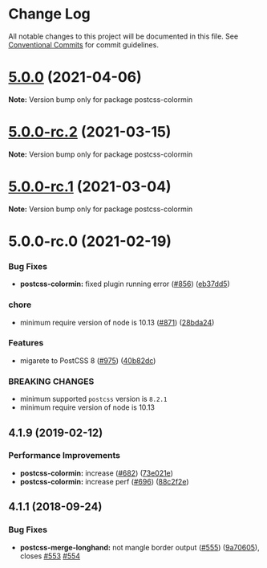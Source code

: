 # Change Log

All notable changes to this project will be documented in this file.
See [Conventional Commits](https://conventionalcommits.org) for commit guidelines.

# [5.0.0](https://github.com/cssnano/cssnano/compare/postcss-colormin@5.0.0-rc.2...postcss-colormin@5.0.0) (2021-04-06)

**Note:** Version bump only for package postcss-colormin





# [5.0.0-rc.2](https://github.com/cssnano/cssnano/compare/postcss-colormin@5.0.0-rc.1...postcss-colormin@5.0.0-rc.2) (2021-03-15)

**Note:** Version bump only for package postcss-colormin





# [5.0.0-rc.1](https://github.com/cssnano/cssnano/compare/postcss-colormin@5.0.0-rc.0...postcss-colormin@5.0.0-rc.1) (2021-03-04)

**Note:** Version bump only for package postcss-colormin





# 5.0.0-rc.0 (2021-02-19)


### Bug Fixes

* **postcss-colormin:** fixed plugin running error ([#856](https://github.com/cssnano/cssnano/issues/856)) ([eb37dd5](https://github.com/cssnano/cssnano/commit/eb37dd570a916ce7d6080a782a24d951082c5497))


### chore

* minimum require version of node is 10.13 ([#871](https://github.com/cssnano/cssnano/issues/871)) ([28bda24](https://github.com/cssnano/cssnano/commit/28bda243e32ce3ba89b3c358a5f78727b3732f11))


### Features

* migarete to PostCSS 8 ([#975](https://github.com/cssnano/cssnano/issues/975)) ([40b82dc](https://github.com/cssnano/cssnano/commit/40b82dca7f53ac02cd4fe62846dec79b898ccb49))


### BREAKING CHANGES

* minimum supported `postcss` version is `8.2.1`
* minimum require version of node is 10.13



## 4.1.9 (2019-02-12)


### Performance Improvements

* **postcss-colormin:** increase ([#682](https://github.com/cssnano/cssnano/issues/682)) ([73e021e](https://github.com/cssnano/cssnano/commit/73e021e0fd02ab44c8726ae0719c5669a29bc8dc))
* **postcss-colormin:** increase perf ([#696](https://github.com/cssnano/cssnano/issues/696)) ([88c2f2e](https://github.com/cssnano/cssnano/commit/88c2f2e0c20fcd3f3be20b10501e0cec9e453aeb))



## 4.1.1 (2018-09-24)


### Bug Fixes

* **postcss-merge-longhand:** not mangle border output ([#555](https://github.com/cssnano/cssnano/issues/555)) ([9a70605](https://github.com/cssnano/cssnano/commit/9a706050b621e7795a9bf74eb7110b5c81804ffe)), closes [#553](https://github.com/cssnano/cssnano/issues/553) [#554](https://github.com/cssnano/cssnano/issues/554)
